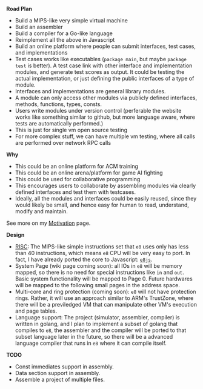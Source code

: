 **Road Plan**

- Build a MIPS-like very simple virtual machine
- Build an assembler
- Build a compiler for a Go-like language
- Reimplement all the above in Javascript
- Build an online platform where people can submit interfaces, test cases, and
  implementations
- Test cases works like executables (`package main`, but maybe `package test`
  is better). A test case link with other interface and implementation modules,
  and generate test scores as output. It could be testing the actual implementation, or 
  just defining the public interfaces of a type of module.
- Interfaces and implementations are general library modules.
- A module can only access other modules via publicly defined interfaces,
  methods, functions, types, consts.
- Users write modules under version control (perferable the website works like
  something similar to github, but more language aware, where tests are automatically
  performed.)
- This is just for single vm open source testing
- For more complex stuff, we can have multiple vm testing, where all calls are
  performed over network RPC calls

**Why**

- This could be an online platform for ACM training
- This could be an online arena/platform for game AI fighting
- This could be used for collaborative programming
- This encourages users to collaborate by assembling modules via clearly
  defined interfaces and test them with testcases.
- Ideally, all the modules and interfaces could be easily reused, since they
  would likely be small, and hence easy for human to read, understand, modify
  and maintain.

See more on my [Motivation](https://github.com/h8liu/e8/wiki/Motivation) page.

**Design**

- [RISC](https://github.com/h8liu/e8/wiki/RISC-Specification): The MIPS-like
  simple instructions set that `e8` uses only has less than 40 instructions,
  which means `e8` CPU will be very easy to port. In fact, I have already
  ported the core to Javascript: [`e8js`](https://github.com/h8liu/e8js).
- System Page (wiki page coming soon): all IOs in `e8` will be memory mapped,
  so there is no need for special instructions like `in` and `out`. Basic
  system functionality will be mapped to Page 0.  Future hardwares will be
  mapped to the following small pages in the address space.
- Multi-core and ring protection (coming soon): `e8` will not have protection
  rings. Rather, it will use an approach similar to ARM's TrustZone, where
  there will be a previledged VM that can manipulate other VM's execution and
  page tables.
- Language support: The project (simulator, assembler, compiler) is written in
  golang, and I plan to implement a subset of golang that compiles to `e8`, the
  assembler and the compiler will be ported to that subset language later in
  the future, so there will be a advanced language compiler that runs in `e8`
  where it can compile itself.

**TODO**

- Const immediates support in assembly.
- Data section support in assembly.
- Assemble a project of multiple files.
